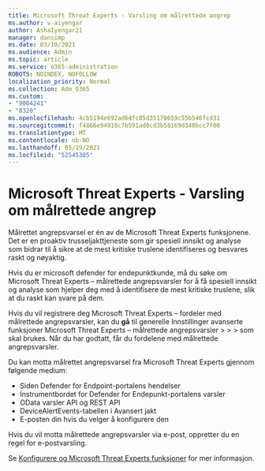 ```yaml
---
title: Microsoft Threat Experts - Varsling om målrettede angrep
ms.author: v-aiyengar
author: AshaIyengar21
manager: dansimp
ms.date: 03/10/2021
ms.audience: Admin
ms.topic: article
ms.service: o365-administration
ROBOTS: NOINDEX, NOFOLLOW
localization_priority: Normal
ms.collection: Adm_O365
ms.custom:
- "9004241"
- "8320"
ms.openlocfilehash: 4cb5194e692ad64fc85d35170659c55b546fc431
ms.sourcegitcommit: f4866e94918c7b591ad0cd3b58169d340bcc7f00
ms.translationtype: MT
ms.contentlocale: nb-NO
ms.lasthandoff: 05/19/2021
ms.locfileid: "52545385"
---
```

# <a name="microsoft-threat-experts---targeted-attack-notification"></a>Microsoft Threat Experts - Varsling om målrettede angrep

Målrettet angrepsvarsel er én av de Microsoft Threat Experts funksjonene. Det er en proaktiv trusseljakttjeneste som gir spesiell innsikt og analyse som bidrar til å sikre at de mest kritiske truslene identifiseres og besvares raskt og nøyaktig.

Hvis du er microsoft defender for endepunktkunde, må du søke om Microsoft Threat Experts – målrettede angrepsvarsler for å få spesiell innsikt og analyse som hjelper deg med å identifisere de mest kritiske truslene, slik at du raskt kan svare på dem.

Hvis du vil registrere deg Microsoft Threat Experts – fordeler med målrettede angrepsvarsler, kan du **gå** til generelle Innstillinger avanserte funksjoner Microsoft Threat Experts – målrettede angrepsvarsler  >    >    >   som skal brukes. Når du har godtatt, får du fordelene med målrettede angrepsvarsler.

Du kan motta målrettet angrepsvarsel fra Microsoft Threat Experts gjennom følgende medium:

- Siden Defender for Endpoint-portalens hendelser
- Instrumentbordet for Defender for Endepunkt-portalens varsler
- OData varsler API og REST API
- DeviceAlertEvents-tabellen i Avansert jakt
- E-posten din hvis du velger å konfigurere den

Hvis du vil motta målrettede angrepsvarsler via e-post, oppretter du en regel for e-postvarsling. 

Se [Konfigurere og Microsoft Threat Experts funksjoner](/windows/security/threat-protection/microsoft-defender-atp/configure-microsoft-threat-experts) for mer informasjon.

